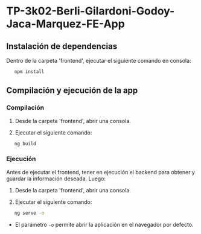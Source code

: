 # TP-3k02-Berli-Gilardoni-Godoy-Jaca-Marquez-FE-App

## Instalación de dependencias

Dentro de la carpeta 'frontend', ejecutar el siguiente comando en consola:

```bash
   npm install
```

## Compilación y ejecución de la app

### Compilación

1. Desde la carpeta 'frontend', abrir una consola.

2. Ejecutar el siguiente comando:

```bash
   ng build
```

### Ejecución

Antes de ejecutar el frontend, tener en ejecución el backend para obtener y guardar la información deseada. Luego:

1. Desde la carpeta 'frontend', abrir una consola.

2. Ejecutar el siguiente comando:

```bash
   ng serve -o
```

- El parámetro `-o` permite abrir la aplicación en el navegador por defecto.

